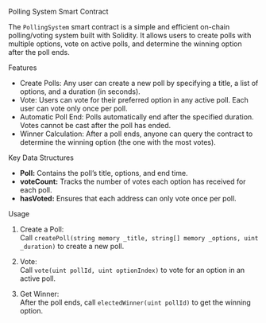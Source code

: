 Polling System Smart Contract

The `PollingSystem` smart contract is a simple and efficient on-chain polling/voting system built with Solidity. It allows users to create polls with multiple options, vote on active polls, and determine the winning option after the poll ends.

 Features

- Create Polls: Any user can create a new poll by specifying a title, a list of options, and a duration (in seconds).
- Vote: Users can vote for their preferred option in any active poll. Each user can vote only once per poll.
- Automatic Poll End: Polls automatically end after the specified duration. Votes cannot be cast after the poll has ended.
- Winner Calculation: After a poll ends, anyone can query the contract to determine the winning option (the one with the most votes).

 Key Data Structures

- **Poll:** Contains the poll’s title, options, and end time.
- **voteCount:** Tracks the number of votes each option has received for each poll.
- **hasVoted:** Ensures that each address can only vote once per poll.

 Usage

1. Create a Poll:  
   Call `createPoll(string memory _title, string[] memory _options, uint _duration)` to create a new poll.

2. Vote:  
   Call `vote(uint pollId, uint optionIndex)` to vote for an option in an active poll.

3. Get Winner:  
   After the poll ends, call `electedWinner(uint pollId)` to get the winning option.
